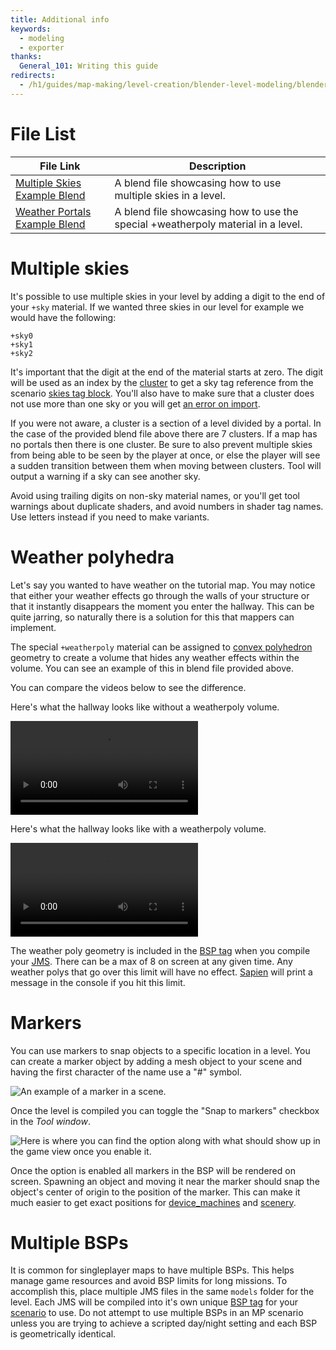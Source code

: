 ```yaml
---
title: Additional info
keywords:
  - modeling
  - exporter
thanks:
  General_101: Writing this guide
redirects:
  - /h1/guides/map-making/level-creation/blender-level-modeling/blender-level-creation-additional-info
---
```

# File List
| File Link                                                                                                         | Description
|------------------------------------------------------------------------------------------------------------------ | --------------------------------------------------------------------------------
[Multiple Skies Example Blend](https://drive.google.com/file/d/1T2CRlv6LrgsfA_Nj3n56e7qWJSrAwEFl/view?usp=sharing)  | A blend file showcasing how to use multiple skies in a level.
[Weather Portals Example Blend](https://drive.google.com/file/d/1glRGo2QXlCuUJI_gVh7Vf2UjZi6M8PlH/view?usp=sharing) | A blend file showcasing how to use the special +weatherpoly material in a level.

# Multiple skies
It's possible to use multiple skies in your level by adding a digit to the end of your `+sky` material. If we wanted three skies in our level for example we would have the following:

```
+sky0
+sky1
+sky2
```

It's important that the digit at the end of the material starts at zero. The digit will be used as an index by the [cluster](~scenario_structure_bsp#clusters-and-cluster-data) to get a sky tag reference from the scenario [skies tag block](~scenario#tag-field-skies). You'll also have to make sure that a cluster does not use more than one sky or you will get [an error on import](~bsp-troubleshooting#warning-cluster-can-see-multiple-skies).

If you were not aware, a cluster is a section of a level divided by a portal. In the case of the provided blend file above there are 7 clusters. If a map has no portals then there is one cluster. Be sure to also prevent multiple skies from being able to be seen by the player at once, or else the player will see a sudden transition between them when moving between clusters. Tool will output a warning if a sky can see another sky.

Avoid using trailing digits on non-sky material names, or you'll get tool warnings about duplicate shaders, and avoid numbers in shader tag names. Use letters instead if you need to make variants.

# Weather polyhedra
Let's say you wanted to have weather on the tutorial map. You may notice that either your weather effects go through the walls of your structure or that it instantly disappears the moment you enter the hallway. This can be quite jarring, so naturally there is a solution for this that mappers can implement.

The special `+weatherpoly` material can be assigned to [convex polyhedron][wiki-polyhedron] geometry to create a volume that hides any weather effects within the volume. You can see an example of this in blend file provided above.

You can compare the videos below to see the difference.

Here's what the hallway looks like without a weatherpoly volume.

![](A.mp4)

Here's what the hallway looks like with a weatherpoly volume.

![](B.mp4)

The weather poly geometry is included in the [BSP tag](~scenario_structure_bsp#weather-polyhedra) when you compile your [JMS](~). There can be a max of 8 on screen at any given time. Any weather polys that go over this limit will have no effect. [Sapien](~h1-sapien) will print a message in the console if you hit this limit.

# Markers
You can use markers to snap objects to a specific location in a level. You can create a marker object by adding a mesh object to your scene and having the first character of the name use a "#" symbol.

![](C.jpg "An example of a marker in a scene.")

Once the level is compiled you can toggle the "Snap to markers" checkbox in the _Tool window_.

![](D.jpg "Here is where you can find the option along with what should show up in the game view once you enable it.")

Once the option is enabled all markers in the BSP will be rendered on screen. Spawning an object and moving it near the marker should snap the object's center of origin to the position of the marker. This can make it much easier to get exact positions for [device_machines](~device_machine) and [scenery](~).

# Multiple BSPs
It is common for singleplayer maps to have multiple BSPs. This helps manage game resources and avoid BSP limits for long missions. To accomplish this, place multiple JMS files in the same `models` folder for the level. Each JMS will be compiled into it's own unique [BSP tag](~scenario_structure_bsp) for your [scenario](~) to use. Do not attempt to use multiple BSPs in an MP scenario unless you are trying to achieve a scripted day/night setting and each BSP is geometrically identical.

[wiki-polyhedron]: https://en.wikipedia.org/wiki/Convex_polytope
